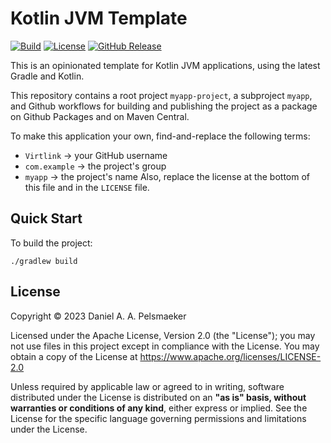 # Kotlin JVM Template
[![Build](https://github.com/Virtlink/refret-eclipse-testcase-generator/actions/workflows/build.yml/badge.svg)](https://github.com/Virtlink/refret-eclipse-testcase-generator/actions)
[![License](https://img.shields.io/github/license/Virtlink/refret-eclipse-testcase-generator)](https://github.com/Virtlink/refret-eclipse-testcase-generator/blob/main/LICENSE)
[![GitHub Release](https://img.shields.io/github/v/release/Virtlink/myapp)](https://github.com/Virtlink/myapp/releases)

This is an opinionated template for Kotlin JVM applications, using the latest Gradle and Kotlin.

This repository contains a root project `myapp-project`, a subproject `myapp`, and Github workflows for building and publishing the project as a package on Github Packages and on Maven Central.

To make this application your own, find-and-replace the following terms:
- `Virtlink` -> your GitHub username
- `com.example` -> the project's group
- `myapp` -> the project's name
Also, replace the license at the bottom of this file and in the `LICENSE` file.


## Quick Start
To build the project:

```shell
./gradlew build
```



## License
Copyright © 2023 Daniel A. A. Pelsmaeker

Licensed under the Apache License, Version 2.0 (the "License"); you may not use files in this project except in compliance with the License. You may obtain a copy of the License at <https://www.apache.org/licenses/LICENSE-2.0>

Unless required by applicable law or agreed to in writing, software distributed under the License is distributed on an **"as is" basis, without warranties or conditions of any kind**, either express or implied. See the License for the specific language governing permissions and limitations under the License.
